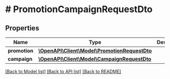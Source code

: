 # # PromotionCampaignRequestDto

## Properties

Name | Type | Description | Notes
------------ | ------------- | ------------- | -------------
**promotion** | [**\OpenAPI\Client\Model\PromotionRequestDto**](PromotionRequestDto.md) |  | 
**campaign** | [**\OpenAPI\Client\Model\CampaignRequestDto**](CampaignRequestDto.md) |  | 

[[Back to Model list]](../../README.md#documentation-for-models) [[Back to API list]](../../README.md#documentation-for-api-endpoints) [[Back to README]](../../README.md)


